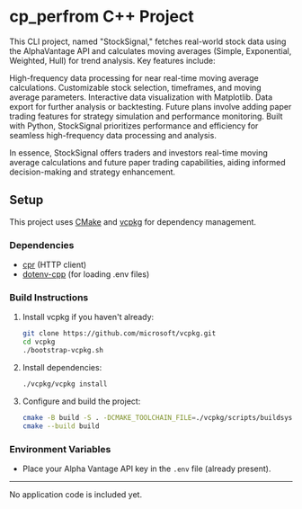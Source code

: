 # cp_perfrom C++ Project

This CLI project, named "StockSignal," fetches real-world stock data using the AlphaVantage API and calculates moving averages (Simple, Exponential, Weighted, Hull) for trend analysis. Key features include:

High-frequency data processing for near real-time moving average calculations.
Customizable stock selection, timeframes, and moving average parameters.
Interactive data visualization with Matplotlib.
Data export for further analysis or backtesting.
Future plans involve adding paper trading features for strategy simulation and performance monitoring. Built with Python, StockSignal prioritizes performance and efficiency for seamless high-frequency data processing and analysis.

In essence, StockSignal offers traders and investors real-time moving average calculations and future paper trading capabilities, aiding informed decision-making and strategy enhancement.


## Setup

This project uses [CMake](https://cmake.org/) and [vcpkg](https://github.com/microsoft/vcpkg) for dependency management.

### Dependencies
- [cpr](https://github.com/libcpr/cpr) (HTTP client)
- [dotenv-cpp](https://github.com/therecipe/dotenv-cpp) (for loading .env files)

### Build Instructions

1. Install vcpkg if you haven't already:
   ```sh
   git clone https://github.com/microsoft/vcpkg.git
   cd vcpkg
   ./bootstrap-vcpkg.sh
   ```
2. Install dependencies:
   ```sh
   ./vcpkg/vcpkg install
   ```
3. Configure and build the project:
   ```sh
   cmake -B build -S . -DCMAKE_TOOLCHAIN_FILE=./vcpkg/scripts/buildsystems/vcpkg.cmake
   cmake --build build
   ```

### Environment Variables
- Place your Alpha Vantage API key in the `.env` file (already present).

---
No application code is included yet.




